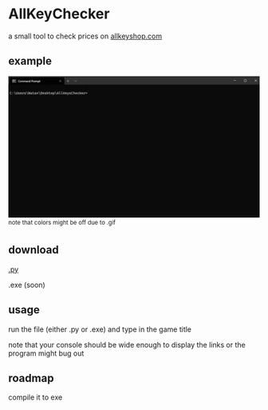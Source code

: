 # AllKeyChecker
a small tool to check prices on [allkeyshop.com](https://www.allkeyshop.com/blog/)

## example
![example](https://github.com/Natqo/AllKeyChecker/blob/main/example.gif?raw=true)
<sup>note that colors might be off due to .gif</sup>

## download
[.py](https://raw.githubusercontent.com/Natqo/AllKeyChecker/main/main.py)

.exe (soon)

## usage
run the file (either .py or .exe) and type in the game title

note that your console should be wide enough to display the links or the program might bug out

## roadmap
compile it to exe
